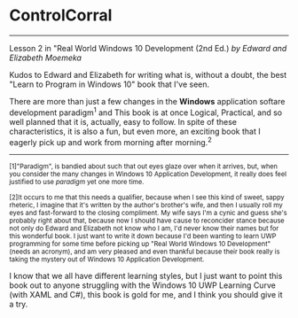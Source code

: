 # ControlCorral
---
Lesson 2 in "Real World Windows 10 Development (2nd Ed.) *by Edward and Elizabeth Moemeka*

Kudos to Edward and Elizabeth for writing what is, without a doubt, the best "Learn to Program in Windows 10" book that I've seen.

There are more than just a few changes in the **Windows** application softare development paradigm<sup>1</sup> and This book is at once Logical, Practical, and so well planned that it is, actually, easy to follow.  In spite of these characteristics, it is also a fun, but even more, an exciting book that I eagerly pick up and work from morning after morning.<sup>2</sup>

---
<sup>[1]"Paradigm", is bandied about such that out eyes glaze over when it arrives, but, when you consider the many changes in Windows 10 Application Development, it really does feel justified to use *paradigm* yet one more time.</sup>

<sup>[2]It occurs to me that this needs a qualifier, because when I see this kind of sweet, sappy rheteric, I imagine that it's written by the author's brother's wife, and then I usually roll my eyes and fast-forward to the closing compliment.  My wife says I'm a cynic and guess she's probably right about that, because now I should have cause to reconcider stance because not only do Edward and Elizabeth not know who I am, I'd never know their names but for this wonderful book.  I just want to write it down because I'd been wanting to learn UWP programming for some time before picking up "Real World Windows 10 Development" (needs an acronym), and am very pleased and even thankful because their book really is taking the mystery out of Windows 10 Application Development.

I know that we all have different learning styles, but I just want to point this book out to anyone struggling with the Windows 10 UWP Learning Curve (with XAML and C#), this book is gold for me, and I think you should give it a try.
</sup>
